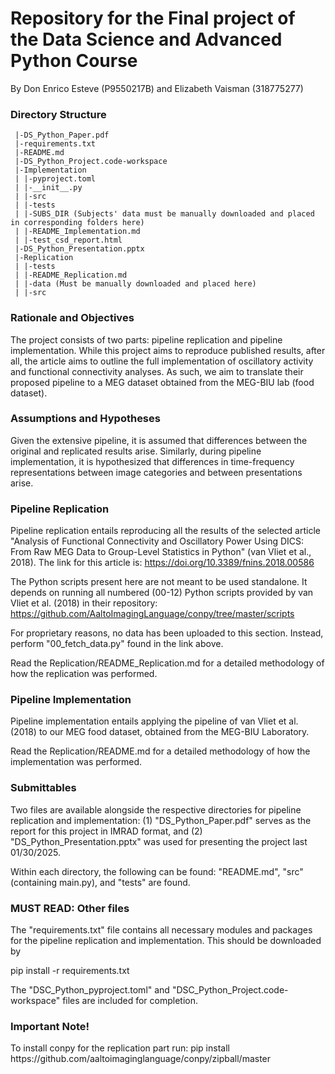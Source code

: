 <h1> Repository for the Final project of the Data Science and Advanced Python Course </h1>

By Don Enrico Esteve (P9550217B) and Elizabeth Vaisman (318775277) 

<h3> Directory Structure </h3>

```
 |-DS_Python_Paper.pdf
 |-requirements.txt
 |-README.md
 |-DS_Python_Project.code-workspace
 |-Implementation
 | |-pyproject.toml
 | |-__init__.py
 | |-src
 | |-tests
 | |-SUBS_DIR (Subjects' data must be manually downloaded and placed in corresponding folders here) 
 | |-README_Implementation.md
 | |-test_csd_report.html
 |-DS_Python_Presentation.pptx
 |-Replication
 | |-tests
 | |-README_Replication.md
 | |-data (Must be manually downloaded and placed here)
 | |-src
 ```

<h3> Rationale and Objectives </h3>
The project consists of two parts: pipeline replication and pipeline implementation. While this project aims to reproduce published results, after all, the article aims to outline
the full implementation of oscillatory activity and functional connectivity analyses. As such, we aim to translate their proposed pipeline to a MEG dataset obtained from the MEG-BIU lab (food dataset).

<h3> Assumptions and Hypotheses </h3>
Given the extensive pipeline, it is assumed that differences between the original and replicated results arise. Similarly, during pipeline implementation, it is hypothesized that differences in time-frequency representations between image categories and between presentations arise.

<h3> Pipeline Replication </h3>

Pipeline replication entails reproducing all the results of the selected article "Analysis of Functional Connectivity and Oscillatory Power Using DICS: From Raw MEG Data to Group-Level Statistics in Python" (van Vliet et al., 2018). The link for this article is: https://doi.org/10.3389/fnins.2018.00586

The Python scripts present here are not meant to be used standalone. It depends on running all numbered (00-12) Python scripts provided by van Vliet et al. (2018) in their repository: https://github.com/AaltoImagingLanguage/conpy/tree/master/scripts

For proprietary reasons, no data has been uploaded to this section. Instead, perform "00_fetch_data.py" found in the link above.

Read the Replication/README_Replication.md for a detailed methodology of how the replication was performed.

<h3> Pipeline Implementation </h3>

Pipeline implementation entails applying the pipeline of van Vliet et al. (2018) to our MEG food dataset, obtained from the MEG-BIU Laboratory.

Read the Replication/README.md for a detailed methodology of how the implementation was performed.

<h3> Submittables </h3>
Two files are available alongside the respective directories for pipeline replication and implementation: (1) "DS_Python_Paper.pdf" serves as the report for this project in IMRAD format, and (2) "DS_Python_Presentation.pptx" was used for presenting the project last 01/30/2025. 

Within each directory, the following can be found: "README.md", "src" (containing main.py), and "tests" are found.

<h3> MUST READ: Other files </h3>
The "requirements.txt" file contains all necessary modules and packages for the pipeline replication and implementation. This should be downloaded by 

pip install -r requirements.txt

The "DSC_Python_pyproject.toml" and "DSC_Python_Project.code-workspace" files are included for completion.

<h3> Important Note! </h3>
To install conpy for the replication part run: 
    pip install https://github.com/aaltoimaginglanguage/conpy/zipball/master
